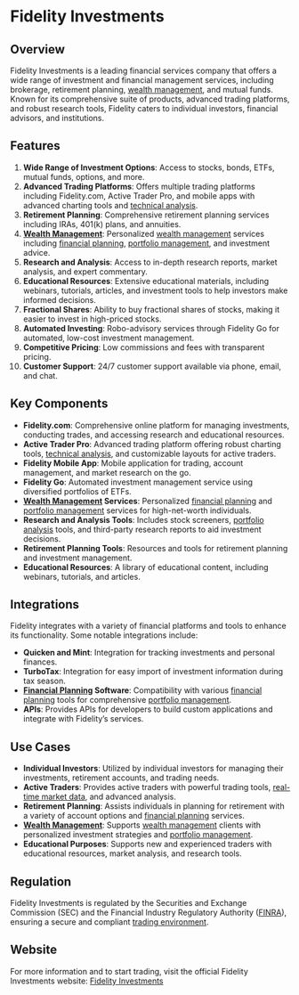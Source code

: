 # Fidelity Investments

## Overview
Fidelity Investments is a leading financial services company that offers a wide range of investment and financial management services, including brokerage, retirement planning, [wealth management](../w/wealth_management.md), and mutual funds. Known for its comprehensive suite of products, advanced trading platforms, and robust research tools, Fidelity caters to individual investors, financial advisors, and institutions.

## Features
1. **Wide Range of Investment Options**: Access to stocks, bonds, ETFs, mutual funds, options, and more.
2. **Advanced Trading Platforms**: Offers multiple trading platforms including Fidelity.com, Active Trader Pro, and mobile apps with advanced charting tools and [technical analysis](../t/technical_analysis.md).
3. **Retirement Planning**: Comprehensive retirement planning services including IRAs, 401(k) plans, and annuities.
4. **[Wealth Management](../w/wealth_management.md)**: Personalized [wealth management](../w/wealth_management.md) services including [financial planning](../f/financial_planning.md), [portfolio management](../p/portfolio_management.md), and investment advice.
5. **Research and Analysis**: Access to in-depth research reports, market analysis, and expert commentary.
6. **Educational Resources**: Extensive educational materials, including webinars, tutorials, articles, and investment tools to help investors make informed decisions.
7. **Fractional Shares**: Ability to buy fractional shares of stocks, making it easier to invest in high-priced stocks.
8. **Automated Investing**: Robo-advisory services through Fidelity Go for automated, low-cost investment management.
9. **Competitive Pricing**: Low commissions and fees with transparent pricing.
10. **Customer Support**: 24/7 customer support available via phone, email, and chat.

## Key Components
- **Fidelity.com**: Comprehensive online platform for managing investments, conducting trades, and accessing research and educational resources.
- **Active Trader Pro**: Advanced trading platform offering robust charting tools, [technical analysis](../t/technical_analysis.md), and customizable layouts for active traders.
- **Fidelity Mobile App**: Mobile application for trading, account management, and market research on the go.
- **Fidelity Go**: Automated investment management service using diversified portfolios of ETFs.
- **[Wealth Management](../w/wealth_management.md) Services**: Personalized [financial planning](../f/financial_planning.md) and [portfolio management](../p/portfolio_management.md) services for high-net-worth individuals.
- **Research and Analysis Tools**: Includes stock screeners, [portfolio analysis](../p/portfolio_analysis.md) tools, and third-party research reports to aid investment decisions.
- **Retirement Planning Tools**: Resources and tools for retirement planning and investment management.
- **Educational Resources**: A library of educational content, including webinars, tutorials, and articles.

## Integrations
Fidelity integrates with a variety of financial platforms and tools to enhance its functionality. Some notable integrations include:

- **Quicken and Mint**: Integration for tracking investments and personal finances.
- **TurboTax**: Integration for easy import of investment information during tax season.
- **[Financial Planning](../f/financial_planning.md) Software**: Compatibility with various [financial planning](../f/financial_planning.md) tools for comprehensive [portfolio management](../p/portfolio_management.md).
- **APIs**: Provides APIs for developers to build custom applications and integrate with Fidelity’s services.

## Use Cases
- **Individual Investors**: Utilized by individual investors for managing their investments, retirement accounts, and trading needs.
- **Active Traders**: Provides active traders with powerful trading tools, [real-time market data](../r/real-time_market_data.md), and advanced analysis.
- **Retirement Planning**: Assists individuals in planning for retirement with a variety of account options and [financial planning](../f/financial_planning.md) services.
- **[Wealth Management](../w/wealth_management.md)**: Supports [wealth management](../w/wealth_management.md) clients with personalized investment strategies and [portfolio management](../p/portfolio_management.md).
- **Educational Purposes**: Supports new and experienced traders with educational resources, market analysis, and research tools.

## Regulation
Fidelity Investments is regulated by the Securities and Exchange Commission (SEC) and the Financial Industry Regulatory Authority ([FINRA](../f/finra.md)), ensuring a secure and compliant [trading environment](../t/trading_environment.md).

## Website
For more information and to start trading, visit the official Fidelity Investments website: [Fidelity Investments](https://www.fidelity.com)
